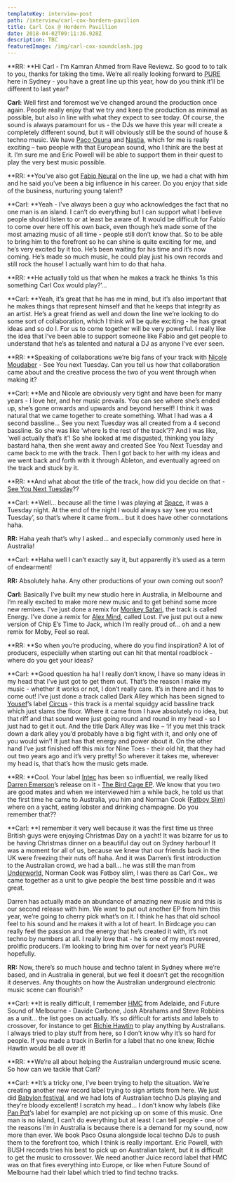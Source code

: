 ```yaml
---
templateKey: interview-post
path: /interview/carl-cox-hordern-pavilion
title: Carl Cox @ Hordern Pavillion
date: 2018-04-02T09:11:36.928Z
description: TBC
featuredImage: /img/carl-cox-soundclash.jpg
---
```

**RR: **Hi Carl - I’m Kamran Ahmed from Rave Reviewz. So good to to talk to you, thanks for taking the time. We’re all really looking forward to [PURE](https://www.facebook.com/purecarlcox/) here in Sydney - you have a great line up this year, how do you think it’ll be different to last year? 

**Carl:** Well first and foremost we’ve changed around the production once again. People really enjoy that we try and keep the production as minimal as possible, but also in line with what they expect to see today. Of course, the sound is always paramount for us - the DJs we have this year will create a completely different sound, but it will obviously still be the sound of house & techno music. We have [Paco Osuna](https://www.facebook.com/PacoOsunaOfficial/) and [Nastia](https://www.facebook.com/Nastia.official/), which for me is really exciting – two people with that European sound, who I think are the best at it. I’m sure me and Eric Powell will be able to support them in their quest to play the very best music possible. 

**RR: **You’ve also got [Fabio Neural](https://www.facebook.com/fabioneural/) on the line up, we had a chat with him and he said you’ve been a big influence in his career. Do you enjoy that side of the business, nurturing young talent?

**Carl: **Yeah - I’ve always been a guy who acknowledges the fact that no one man is an island. I can’t do everything but I can support what I believe people should listen to or at least be aware of. It would be difficult for Fabio to come over here off his own back, even though he’s made some of the most amazing music of all time - people still don’t know that. So to be able to bring him to the forefront so he can shine is quite exciting for me, and he’s very excited by it too. He’s been waiting for his time and it’s now coming. He’s made so much music, he could play just his own records and still rock the house! I actually want him to do that haha. 

**RR: **He actually told us that when he makes a track he thinks ‘Is this something Carl Cox would play?’…

**Carl: **Yeah, it’s great that he has me in mind, but it’s also important that he makes things that represent himself and that he keeps that integrity as an artist. He’s a great friend as well and down the line we’re looking to do some sort of collaboration, which I think will be quite exciting - he has great ideas and so do I. For us to come together will be very powerful. I really like the idea that I’ve been able to support someone like Fabio and get people to understand that he’s as talented and natural a DJ as anyone I’ve ever seen.  

**RR: **Speaking of collaborations we’re big fans of your track with [Nicole Moudaber](https://www.facebook.com/officialnicolemoudaber/) - See You next Tuesday. Can you tell us how that collaboration came about and the creative process the two of you went through when making it?

**Carl: **Me and Nicole are obviously very tight and have been for many years - I love her, and her music prevails. You can see where she’s ended up, she’s gone onwards and upwards and beyond herself! I think it was natural that we came together to create something. What I had was a 4 second bassline… See you next Tuesday was all created from a 4 second bassline. So she was like ‘where Is the rest of the track’?? And I was like, ‘well actually that’s it'! So she looked at me disgusted, thinking you lazy bastard haha, then she went away and created See You Next Tuesday and came back to me with the track. Then I got back to her with my ideas and we went back and forth with it through Ableton, and eventually agreed on the track and stuck by it.

**RR: **And what about the title of the track, how did you decide on that - [See You Next Tuesday](https://www.beatport.com/track/see-you-next-tuesday-original/9974480)?? 

**Carl: **Well… because all the time I was playing at [Space](https://www.facebook.com/spaceibiza/), it was a Tuesday night. At the end of the night I would always say ‘see you next Tuesday’, so that’s where it came from… but it does have other connotations haha.

**RR:** Haha yeah that’s why I asked… and especially commonly used here in Australia!

**Carl: **Haha well I can’t exactly say it, but apparently it’s used as a term of endearment!

**RR:** Absolutely haha. Any other productions of your own coming out soon?

**Carl:** Basically I’ve built my new studio here in Australia, in Melbourne and I’m really excited to make more new music and to get behind some more new remixes. I’ve just done a remix for [Monkey Safari](https://www.facebook.com/monkeysafari/), the track is called Energy. I’ve done a remix for [Alex Mind](https://www.facebook.com/alexmindmusic/), called Lost. I’ve just put out a new version of Chip E’s Time to Jack, which I’m really proud of… oh and a new remix for Moby, Feel so real.

**RR: **So when you’re producing, where do you find inspiration? A lot of producers, especially when starting out can hit that mental roadblock -  where do you get your ideas?

**Carl: **Good question ha ha! I really don’t know, I have so many ideas in my head that I’ve just got to get them out. That’s the reason I make my music -  whether it works or not, I don’t really care. It’s in there and it has to come out! I’ve just done a track called Dark Alley which has been signed to [Yousef](https://www.facebook.com/yousefcircus/)’s label [Circus](https://www.facebook.com/CircusRecordings/) - this track is a mental squidgy acid bassline track which just slams the floor. Where it came from I have absolutely no idea, but that riff and that sound were just going round and round in my head - so I just had to get it out. And the title Dark Alley was like – ‘if you met this track down a dark alley you’d probably have a big fight with it, and only one of you would win’! It just has that energy and power about it. On the other hand I’ve just finished off this mix for Nine Toes - their old hit, that they had out two years ago and it’s very pretty! So wherever it takes me, wherever my head is, that that’s how the music gets made.

**RR: **Cool. Your label [Intec](https://www.facebook.com/IntecDigital/) has been so influential, we really liked [Darren Emerson](https://www.facebook.com/DarrenEmersonMusic/)’s release on it - [The Bird Cage EP](https://www.beatport.com/release/birdcage-ep/2213277). We know that you two are good mates and when we interviewed him a while back, he told us that the first time he came to Australia, you him and Norman Cook ([Fatboy Slim](https://www.facebook.com/fatboyslim/)) where on a yacht, eating lobster and drinking champagne. Do you remember that??

**Carl: **I remember it very well because it was the first time us three British guys were enjoying Christmas Day on a yacht! It was bizarre for us to be having Christmas dinner on a beautiful day out on Sydney harbour! It was a moment for all of us, because we knew that our friends back in the UK were freezing their nuts off haha. And it was Darren’s first introduction to the Australian crowd, we had a ball… he was still the man from [Underworld](https://www.facebook.com/Underworld/), Norman Cook was Fatboy slim, I was there as Carl Cox.. we came together as a unit to give people the best time possible and it was great. 

Darren has actually made an abundance of amazing new music and this is our second release with him. We want to put out another EP from him this year, we’re going to cherry pick what’s on it. I think he has that old school feel to his sound and he makes it with a lot of heart. In Birdcage you can really feel the passion and the energy that he’s created it with, it’s not techno by numbers at all. I really love that - he is one of my most revered, prolific producers. I’m looking to bring him over for next year’s PURE hopefully.

**RR:** Now, there’s so much house and techno talent in Sydney where we’re based, and in Australia in general, but we feel it doesn’t get the recognition it deserves. Any thoughts on how the Australian underground electronic music scene can flourish?

**Carl: **It is really difficult, I remember [HMC](https://www.facebook.com/djhmc-13092400987/) from Adelaide, and Future Sound of Melbourne - Davide Carbone, Josh Abrahams and Steve Robbins as a unit… the list goes on actually. It’s so difficult for artists and labels to crossover, for instance to get [Richie Hawtin](https://www.facebook.com/richiehawtin/) to play anything by Australians. I always tried to play stuff from here, so I don’t know why it’s so hard for people. If you made a track in Berlin for a label that no one knew, Richie Hawtin would be all over it!

**RR: **We’re all about helping the Australian underground music scene. So how can we tackle that Carl?

**Carl: **It’s a tricky one, I’ve been trying to help the situation. We’re creating another new record label trying to sign artists from here. We just did [Babylon festival](https://www.facebook.com/babylonfestivalau/), and we had lots of Australian techno DJs playing and they’re bloody excellent! I scratch my head… I don’t know why labels (like [Pan Pot](https://www.facebook.com/PanPotOfficial/)’s label for example) are not picking up on some of this music. One man is no island, I can’t do everything but at least I can tell people - one of the reasons I’m in Australia is because there is a demand for my sound, now more than ever. We book Paco Osuna alongside local techno DJs to push them to the forefront too, which I think is really important. Eric Powell, with BUSH records tries his best to pick up on Australian talent, but it is difficult to get the music to crossover. We need another Juice record label that HMC was on that fires everything into Europe, or like when Future Sound of Melbourne had their label which tried to find techno tracks.
